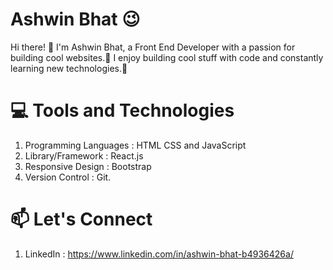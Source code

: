 # Ashwin Bhat 😉
Hi there! 👋 I'm Ashwin Bhat, a Front End Developer with a passion for building cool websites.🚀 I enjoy building cool stuff with code and constantly learning new technologies.🎯



# 💻 Tools and Technologies
 1. Programming Languages : HTML CSS and JavaScript <br/>
 2. Library/Framework : React.js <br/>
 3. Responsive Design : Bootstrap <br/>
 4. Version Control : Git. <br/>


 # 📫 Let's Connect
 1. LinkedIn : https://www.linkedin.com/in/ashwin-bhat-b4936426a/
